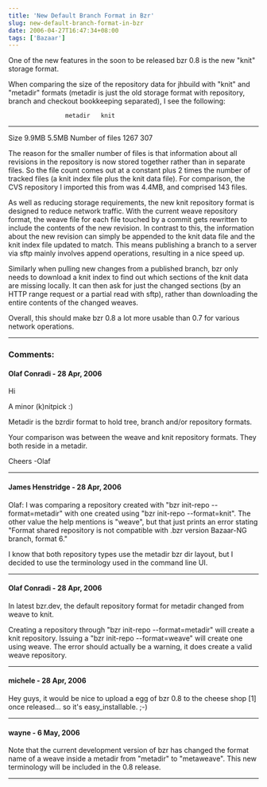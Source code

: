```yaml
---
title: 'New Default Branch Format in Bzr'
slug: new-default-branch-format-in-bzr
date: 2006-04-27T16:47:34+08:00
tags: ['Bazaar']
---
```


One of the new features in the soon to be released bzr 0.8 is the new
\"knit\" storage format.

When comparing the size of the repository data for jhbuild with \"knit\"
and \"metadir\" formats (metadir is just the old storage format with
repository, branch and checkout bookkeeping separated), I see the
following:

                    metadir   knit
  ----------------- --------- -------
  Size              9.9MB     5.5MB
  Number of files   1267      307

The reason for the smaller number of files is that information about all
revisions in the repository is now stored together rather than in
separate files. So the file count comes out at a constant plus 2 times
the number of tracked files (a knit index file plus the knit data file).
For comparison, the CVS repository I imported this from was 4.4MB, and
comprised 143 files.

As well as reducing storage requirements, the new knit repository format
is designed to reduce network traffic. With the current weave repository
format, the weave file for each file touched by a commit gets rewritten
to include the contents of the new revision. In contrast to this, the
information about the new revision can simply be appended to the knit
data file and the knit index file updated to match. This means
publishing a branch to a server via sftp mainly involves append
operations, resulting in a nice speed up.

Similarly when pulling new changes from a published branch, bzr only
needs to download a knit index to find out which sections of the knit
data are missing locally. It can then ask for just the changed sections
(by an HTTP range request or a partial read with sftp), rather than
downloading the entire contents of the changed weaves.

Overall, this should make bzr 0.8 a lot more usable than 0.7 for various
network operations.

---
### Comments:
#### Olaf Conradi - <time datetime="2006-04-28 00:33:24">28 Apr, 2006</time>

Hi

A minor (k)nitpick :)

Metadir is the bzrdir format to hold tree, branch and/or repository
formats.

Your comparison was between the weave and knit repository formats. They
both reside in a metadir.

Cheers
-Olaf

---
#### James Henstridge - <time datetime="2006-04-28 01:21:53">28 Apr, 2006</time>

Olaf: I was comparing a repository created with \"bzr init-repo
\--format=metadir\" with one created using \"bzr init-repo
\--format=knit\". The other value the help mentions is \"weave\", but
that just prints an error stating \"Format shared repository is not
compatible with .bzr version Bazaar-NG branch, format 6.\"

I know that both repository types use the metadir bzr dir layout, but I
decided to use the terminology used in the command line UI.

---
#### Olaf Conradi - <time datetime="2006-04-28 04:48:53">28 Apr, 2006</time>

In latest bzr.dev, the default repository format for metadir changed
from weave to knit.

Creating a repository through \"bzr init-repo \--format=metadir\" will
create a knit repository. Issuing a \"bzr init-repo \--format=weave\"
will create one using weave. The error should actually be a warning, it
does create a valid weave repository.

---
#### michele - <time datetime="2006-04-28 17:20:58">28 Apr, 2006</time>

Hey guys, it would be nice to upload a egg of bzr 0.8 to the cheese shop
\[1\] once released\... so it\'s easy\_installable. ;-)

---
#### wayne - <time datetime="2006-05-06 05:48:06">6 May, 2006</time>

Note that the current development version of bzr has changed the format
name of a weave inside a metadir from \"metadir\" to \"metaweave\". This
new terminology will be included in the 0.8 release.

---
